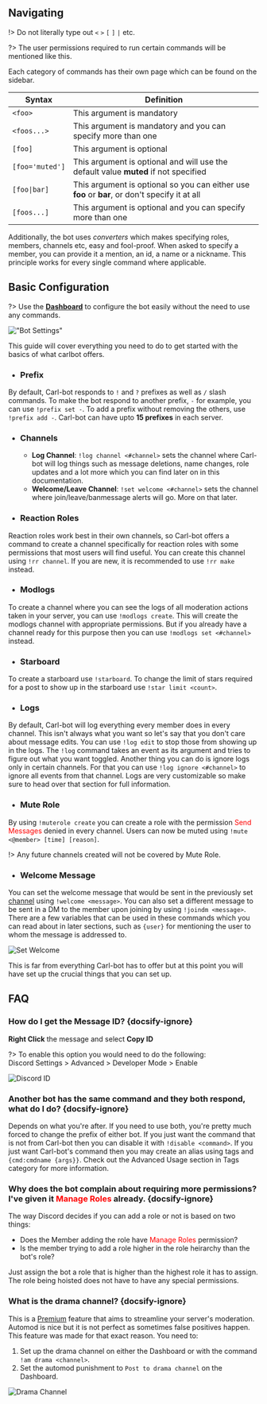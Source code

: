 ## Navigating
!> Do not literally type out `<` `>` `[` `]` `|` etc.

?> The user permissions required to run certain commands will be mentioned like <span class="user-permissions">this</span>.

Each category of commands has their own page which can be found on the sidebar.

Syntax            | Definition                                                                                        
 ---------------- | ------------------------------------------------------------------------------------------------- 
`<foo>`           | This argument is mandatory                                                                        
`<foos...>`       | This argument is mandatory and you can specify more than one                                      
`[foo]`           | This argument is optional                                                                         
`[foo='muted']`   | This argument is optional and will use the default value **muted** if not specified               
`[foo\|bar]`      | This argument is optional so you can either use **foo** or **bar**, or don't specify it at all    
`[foos...]`       | This argument is optional and you can specify more than one                                       

Additionally, the bot uses *converters* which makes specifying roles, members, channels etc, easy and fool-proof. When asked to specify a member, you can provide it a mention, an id, a name or a nickname. This principle works for every single command where applicable.


## Basic Configuration
?> Use the **[Dashboard](https://carl.gg)** to configure the bot easily without the need to use any commands.

!["Bot Settings"](_images/bot_settings.png ':size=75%')

This guide will cover everything you need to do to get started with the basics of what carlbot offers.


+ ### Prefix
By default, Carl-bot responds to `!` and `?` prefixes as well as `/` slash commands. To make the bot respond to another prefix, `-` for example, you can use `!prefix set -`.
To add a prefix without removing the others, use `!prefix add -`. Carl-bot can have upto **15 prefixes** in each server.


+ ### Channels
    - **Log Channel**: `!log channel <#channel>` sets the channel where Carl-bot will log things such as message deletions, name changes, role updates and a lot more which you can find later on in this documentation.
    - **Welcome/Leave Channel**: `!set welcome <#channel>` sets the channel where join/leave/banmessage alerts will go. More on that later.


+ ### Reaction Roles
Reaction roles work best in their own channels, so Carl-bot offers a command to create a channel specifically for reaction roles with some permissions that most users will find useful. You can create this channel using `!rr channel`. If you are new, it is recommended to use `!rr make` instead.


+ ### Modlogs
To create a channel where you can see the logs of all moderation actions taken in your server, you can use `!modlogs create`. This will create the modlogs channel with appropriate permissions. But if you already have a channel ready for this purpose then you can use `!modlogs set <#channel>` instead.


+ ### Starboard
To create a starboard use `!starboard`. To change the limit of stars required for a post to show up in the starboard use `!star limit <count>`.


+ ### Logs
By default, Carl-bot will log everything every member does in every channel. This isn't always what you want so let's say that you don't care about message edits. You can use `!log edit` to stop those from showing up in the logs.
The `!log` command takes an event as its argument and tries to figure out what you want toggled. Another thing you can do is ignore logs only in certain channels. For that you can use `!log ignore <#channel>` to ignore all events from that channel. Logs are very customizable so make sure to head over that section for full information.


+ ### Mute Role
By using `!muterole create` you can create a role with the permission <span style="color: red;">Send Messages</span> denied in every channel. Users can now be muted using `!mute <@member> [time] [reason]`.

!> Any future channels created will not be covered by Mute Role.


+ ### Welcome Message
You can set the welcome message that would be sent in the previously set [channel](#channels) using `!welcome <message>`. You can also set a different message to be sent in a DM to the member upon joining by using `!joindm <message>`. There are a few variables that can be used in these commands which you can read about in later sections, such as `{user}` for mentioning the user to whom the message is addressed to.

![Set Welcome](_images/welcome_channel.png ':size=75%')

This is far from everything Carl-bot has to offer but at this point you will have set up the crucial things that you can set up.


## FAQ

### How do I get the Message ID? {docsify-ignore}
**Right Click** the message and select **Copy ID**

?> To enable this option you would need to do the following:<br>
Discord Settings > Advanced > Developer Mode > Enable

![Discord ID](_images/faq_discordid.png ':size=75%')


### Another bot has the same command and they both respond, what do I do? {docsify-ignore}
Depends on what you're after. If you need to use both, you're pretty much forced to change the prefix of either bot. If you just want the command that is not from Carl-bot then you can disable it with `!disable <command>`. If you just want Carl-bot's command then you may create an alias using tags and `{cmd:cmdname {args}}`. Check out the Advanced Usage section in Tags category for more information.


### Why does the bot complain about requiring more permissions? I've given it <span style="color: red;">Manage Roles</span> already. {docsify-ignore}
The way Discord decides if you can add a role or not is based on two things:
* Does the Member adding the role have <span style="color: red;">Manage Roles</span> permission?
* Is the member trying to add a role higher in the role heirarchy than the bot's role?

Just assign the bot a role that is higher than the highest role it has to assign. The role being hoisted does not have to have any special permissions.


### What is the drama channel? {docsify-ignore}
This is a [Premium](https://www.patreon.com/carlbot) feature that aims to streamline your server's moderation. Automod is nice but it is not perfect as sometimes false positives happen. This feature was made for that exact reason. You need to:
1. Set up the drama channel on either the Dashboard or with the command `!am drama <channel>`.
2. Set the automod punishment to `Post to drama channel` on the Dashboard.

![Drama Channel](_images/faq_drama.png ':size=75%')
